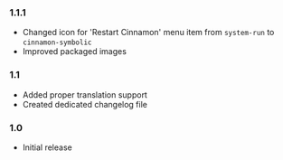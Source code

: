 
### 1.1.1
 * Changed icon for 'Restart Cinnamon' menu item from `system-run` to `cinnamon-symbolic`
 * Improved packaged images

### 1.1
 * Added proper translation support
 * Created dedicated changelog file

### 1.0
 * Initial release
